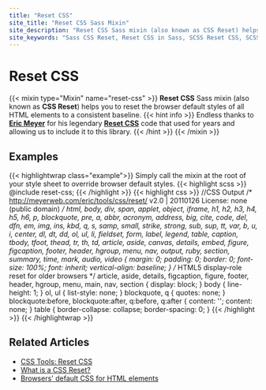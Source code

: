 ```yaml
---
title: "Reset CSS"
site_title: "Reset CSS Sass Mixin"
site_description: "Reset CSS Sass mixin (also known as CSS Reset) helps you reset the browser default styles of all HTML elements to a consistent baseline."
site_keywords: "Sass CSS Reset, Reset CSS in Sass, SCSS Reset CSS, SCSS to CSS, Eric Meyer's CSS Reset, Modern CSS Reset, What is CSS Reset, CSS Reset Code, CSS Reset 2020, CSS Reset 2021, CSS Reset 2022, Normalize CSS, Bootstrap CSS Reset, Universal CSS Reset, CSS Reset to Default"
---
```


# Reset CSS

{{< mixin type="Mixin" name="reset-css" >}}
**Reset CSS** Sass mixin (also known as **CSS Reset**) helps you to reset the browser default styles of all HTML elements to a consistent baseline.
{{< hint info >}}
Endless thanks to [**Eric Meyer**](https://meyerweb.com/) for his legendary [**Reset CSS**](https://meyerweb.com/eric/tools/css/reset/) code that used for years and allowing us to include it to this library.
{{< /hint >}}
{{< /mixin >}}

## Examples

{{< highlightwrap class="example">}}
Simply call the mixin at the root of your style sheet to override browser default styles.
{{< highlight scss >}}
@include reset-css;
{{< /highlight >}}
{{< highlight css >}}
//CSS Output
/* http://meyerweb.com/eric/tools/css/reset/ 
   v2.0 | 20110126
   License: none (public domain)
*/
html, body, div, span, applet, object, iframe,
h1, h2, h3, h4, h5, h6, p, blockquote, pre,
a, abbr, acronym, address, big, cite, code,
del, dfn, em, img, ins, kbd, q, s, samp,
small, strike, strong, sub, sup, tt, var,
b, u, i, center,
dl, dt, dd, ol, ul, li,
fieldset, form, label, legend,
table, caption, tbody, tfoot, thead, tr, th, td,
article, aside, canvas, details, embed,
figure, figcaption, footer, header, hgroup,
menu, nav, output, ruby, section, summary,
time, mark, audio, video {
  margin: 0;
  padding: 0;
  border: 0;
  font-size: 100%;
  font: inherit;
  vertical-align: baseline;
}
/* HTML5 display-role reset for older browsers */
article, aside, details, figcaption, figure,
footer, header, hgroup, menu, main, nav, section {
  display: block;
}
body {
  line-height: 1;
}
ol, ul {
  list-style: none;
}
blockquote, q {
  quotes: none;
}
blockquote:before, blockquote:after,
q:before, q:after {
  content: '';
  content: none;
}
table {
  border-collapse: collapse;
  border-spacing: 0;
}
{{< /highlight >}}
{{< /highlightwrap >}}

## Related Articles
* [CSS Tools: Reset CSS](https://meyerweb.com/eric/tools/css/reset/)
* [What is a CSS Reset?](https://cssreset.com/what-is-a-css-reset/)
* [Browsers' default CSS for HTML elements](https://stackoverflow.com/questions/6867254/browsers-default-css-for-html-elements)
